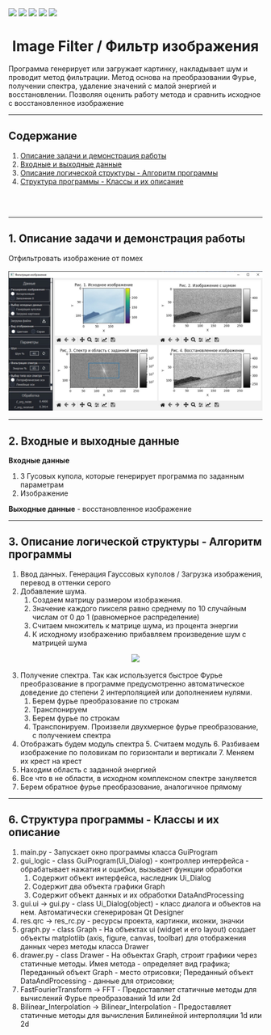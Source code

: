<!---------------------------------------------------------------------------------->
<div align="left">
<img src="https://img.shields.io/badge/python-3670A0?style=for-the-badge&logo=python&logoColor=ffdd54" height=24> 
<img src="https://img.shields.io/badge/Matplotlib-%23ffffff.svg?style=for-the-badge&logo=Matplotlib&logoColor=black" height=24>
<img src="https://img.shields.io/badge/numpy-%23013243.svg?style=for-the-badge&logo=numpy&logoColor=white" height=24>
<img src="https://img.shields.io/badge/pandas-%23150458.svg?style=for-the-badge&logo=pandas&logoColor=white" height=24>
<img src="https://img.shields.io/badge/Qt-41CD52?style=for-the-badge&logo=Qt&logoColor=white" height=24>
</div>

<h1 align="center">Image Filter / Фильтр изображения </h1>

Программа генерирует или загружает картинку, накладывает шум и проводит метод фильтрации. Метод основа на преобразовании Фурье, получении спектра, удаление значений с малой энергией и восстановлении. Позволяя оценить работу метода и сравнить исходное с восстановленное изображение
<!---------------------------------------------------------------------------------->

---

<h2 align="left"> Содержание </h2>

1. [ Описание задачи и демонстрация работы ](https://github.com/SkorEgor/Filter_Images#-1-описание-задачи-и-демонстрация-работы-)
2. [ Входные и выходные данные ](https://github.com/SkorEgor/Filter_Images#-2-входные-и-выходные-данные-)
3. [ Описание логической структуры - Алгоритм программы ](https://github.com/SkorEgor/Filter_Images#-3-описание-логической-структуры---алгоритм-программы-)
4. [ Структура программы - Классы и их описание](https://github.com/SkorEgor/Filter_Images#-6-структура-программы---классы-и-их-описание-)

<br><br>
<!---------------------------------------------------------------------------------->

---

<h2 align="left"> 1. Описание задачи и демонстрация работы </h2>
Отфильтровать изображение от помех
<br><br>
<div align="center">
<!--- 1.PictureControl.png -->
<img src="https://raw.githubusercontent.com/SkorEgor/picturesgifs-for-readme/RobotControl/Image_filter/Image.jpg" >
</div>

<!---------------------------------------------------------------------------------->

---

<h2 align="left"> 2. Входные и выходные данные </h2>

**Входные данные** 
1.	3 Гусовых купола, которые генерирует программа по заданным параметрам
2. Изображение

**Выходные данные** - восстановленное изображение

<!---------------------------------------------------------------------------------->

---

<h2 align="left"> 3. Описание логической структуры - Алгоритм программы </h2>

1. Ввод данных. Генерация Гауссовых куполов / Загрузка изображения, перевод в оттенки серого
2. Добавление шума.
   1. Создаем матрицу размером изображения.
   2. Значение каждого пикселя равно среднему по 10 случайным числам от 0 до 1 (равномерное распределение)
   3. Считаем множитель к матрице шума, из процента энергии
   4. К исходному изображению прибавляем произведение шум с матрицей шума
<div align="center">
<!--- (2) Картинка исходных данных и разницы -->
<img src="https://raw.githubusercontent.com/SkorEgor/picturesgifs-for-readme/RobotControl/Image_filter
/gaus.jpg" >
</div>

3. Получение спектра. Так как используется быстрое Фурье преобразование в программе предусмотренно автоматическое доведение до степени 2 интерполяцией или дополнением нулями.
   1. Берем фурье преобразование по строкам
   2. Транспонируем
   3. Берем фурье по строкам
   4. Транспонируем. Произвели двухмерное фурье преобразование, с получением спектра
4. Отображать будем модуль спектра
   5. Считаем модуль
   6. Разбиваем изображение по половикам по горизонтали и вертикали
   7. Меняем их крест на крест
5. Находим область с заданной энергией
6. Все что в не области, в исходном комплексном спектре зануляется
7. Берем обратное фурье преобразование, аналогичное прямому

<!---------------------------------------------------------------------------------->

---

<h2 align="left"> 6. Структура программы - Классы и их описание </h2>

1. main.py - Запускает окно программы класса GuiProgram
2. gui_logic - class GuiProgram(Ui_Dialog) - контроллер интерфейса - обрабатывает нажатия и ошибки, вызывает функции обработки
   1. Содержит объект интерфейса, наследник Ui_Dialog
   2. Содержит два объекта графики Graph
   3. Содержит объект данных и их обработки DataAndProcessing
3. gui.ui -> gui.py - class Ui_Dialog(object) - класс диалога и объектов на нем. Автоматически сгенерирован Qt Designer
4. res.qrc -> res_rc.py - ресурсы проекта, картинки, иконки, значки
5. graph.py - class Graph - На объектах ui (widget и его layout) создает объекты matplotlib (axis, figure, canvas, toolbar) для отображения данных через методы класса  Drawer
6. drawer.py - class Drawer - На объектах Graph, строит графики через статичные методы. Имея метода - определяет вид графика; Переданный объект Graph - место отрисовки; Переданный объект DataAndProcessing - данные для отрисовки; 
7. FastFourierTransform -> FFT - Предоставляет статичные методы для вычислений Фурье преобразований 1d или 2d
8. Bilinear_Interpolation -> Bilinear_Interpolation - Предоставляет статичные методы для вычисления Билинейной интерполяции 1d или 2d